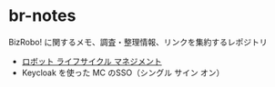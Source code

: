 # br-notes
BizRobo! に関するメモ、調査・整理情報、リンクを集約するレポジトリ

- [ロボット ライフサイクル マネジメント](RobotLifecycleManagement/index.md)
- Keycloak を使った MC のSSO（シングル サイン オン）
